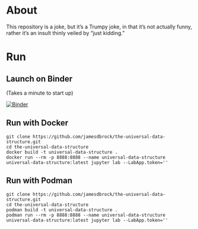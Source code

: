 # About

This repository is a joke, but it’s a Trumpy joke, in that it’s not actually
funny, rather it’s an insult thinly veiled by “just kidding.”

# Run

## Launch on Binder

(Takes a minute to start up)

[![Binder](https://mybinder.org/badge_logo.svg)](https://mybinder.org/v2/gh/jamesdbrock/the-universal-data-structure/main?urlpath=lab/tree/StringyMap.ipynb)

## Run with Docker

    git clone https://github.com/jamesdbrock/the-universal-data-structure.git
    cd the-universal-data-structure
    docker build -t universal-data-structure .
    docker run --rm -p 8888:8888 --name universal-data-structure universal-data-structure:latest jupyter lab --LabApp.token=''

## Run with Podman

    git clone https://github.com/jamesdbrock/the-universal-data-structure.git
    cd the-universal-data-structure
    podman build -t universal-data-structure .
    podman run --rm -p 8888:8888 --name universal-data-structure universal-data-structure:latest jupyter lab --LabApp.token=''

